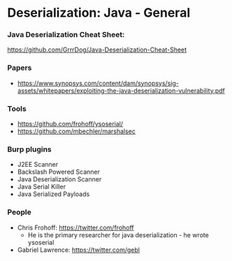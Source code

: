 # Deserialization: Java - General

### Java Deserialization Cheat Sheet:
https://github.com/GrrrDog/Java-Deserialization-Cheat-Sheet

### Papers
- https://www.synopsys.com/content/dam/synopsys/sig-assets/whitepapers/exploiting-the-java-deserialization-vulnerability.pdf

### Tools
- https://github.com/frohoff/ysoserial/
- https://github.com/mbechler/marshalsec

### Burp plugins
- J2EE Scanner
- Backslash Powered Scanner
- Java Deserialization Scanner
- Java Serial Killer
- Java Serialized Payloads

### People
- Chris Frohoff: https://twitter.com/frohoff
  - He is the primary researcher for java deserialization - he wrote ysoserial
- Gabriel Lawrence: https://twitter.com/gebl
